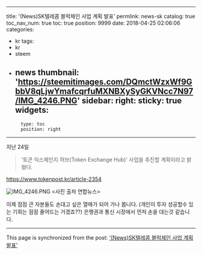
---
title: '(News)SK텔레콤 블럭체인 사업 계획 발표'
permlink: news-sk
catalog: true
toc_nav_num: true
toc: true
position: 9999
date: 2018-04-25 02:06:06
categories:
- kr
tags:
- kr
- steem
- news
thumbnail: 'https://steemitimages.com/DQmctWzxWf9GbbV8qLjwYmafcqrfuMXNBXySyGKVNcc7N97/IMG_4246.PNG'
sidebar:
    right:
        sticky: true
widgets:
    -
        type: toc
        position: right
---


지난 24일
>'토큰 익스체인지 허브(Token Exchange Hub)' 사업을 추진할 계획이라고 밝혔다. 

https://www.tokenpost.kr/article-2354

![IMG_4246.PNG](https://steemitimages.com/DQmctWzxWf9GbbV8qLjwYmafcqrfuMXNBXySyGKVNcc7N97/IMG_4246.PNG)
<사진 출처 연합뉴스>

이제 점점 큰 자본들도 손대고 싶은 열매가 되어 가나 봅니다. 
(개인이 투자 성공할수 있는 기회는 점점 줄어드는 거겠죠??)
은행권과 통신 시장에서 먼저 손을 대는것 같습니다.

- - -

This page is synchronized from the post: ['(News)SK텔레콤 블럭체인 사업 계획 발표'](https://steemit.com/@kingbit/news-sk)

